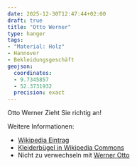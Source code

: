 ```yaml
---
date: 2025-12-30T12:47:44+02:00
draft: true
title: "Otto Werner"
type: hanger
tags:
- "Material: Holz"
- Hannover
- Bekleidungsgeschäft
geojson:
  coordinates:
  - 9.7345857
  - 52.3731932
  precision: exact
---
```

Otto Werner
Zieht Sie richtig an!

<div class="notes">
Weitere Informationen:
<ul>
<li><a href="https://de.wikipedia.org/wiki/Bekleidungshaus_Otto_Werner">Wikipedia Eintrag</a></li>
<li><a href="https://commons.wikimedia.org/wiki/File:B%C3%BCgel_Otto_Werner_zieht_Sie_richtig_an,_mit_Firmen-Emblem_W.jpg">Kleiderbügel in Wikipedia Commons</a></li>
<li>Nicht zu verwechseln mit <a href="https://de.wikipedia.org/wiki/Werner_Otto_(Unternehmer)">Werner Otto</a></li>
</ul>
</div>
